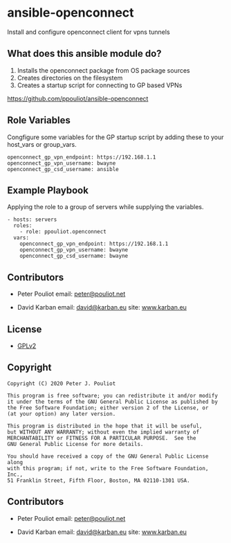 # ansible-openconnect

Install and configure openconnect client for vpns tunnels

## What does this ansible module do?

1. Installs the openconnect package from OS package sources
1. Creates directories on the filesystem
1. Creates a startup script for connecting to GP based VPNs

https://github.com/ppouliot/ansible-openconnect
## Role Variables

Congfigure some variables for the GP startup script by adding these to your 
host_vars or group_vars.

```
openconnect_gp_vpn_endpoint: https://192.168.1.1
openconnect_gp_vpn_username: bwayne
openconnect_gp_csd_username: ansible
```
## Example Playbook

Applying the role to a group of servers while supplying the variables.

```
- hosts: servers
  roles:
    - role: ppouliot.openconnect
  vars:
    openconnect_gp_vpn_endpoint: https://192.168.1.1
    openconnect_gp_vpn_username: bwayne
    openconnect_gp_csd_username: bwayne
```
## Contributors

* Peter Pouliot 
  email: peter@pouliot.net

* David Karban
  email: david@karban.eu
  site: www.karban.eu

## License

* [GPLv2](./LICENSE)

## Copyright

    Copyright (C) 2020 Peter J. Pouliot

    This program is free software; you can redistribute it and/or modify
    it under the terms of the GNU General Public License as published by
    the Free Software Foundation; either version 2 of the License, or
    (at your option) any later version.

    This program is distributed in the hope that it will be useful,
    but WITHOUT ANY WARRANTY; without even the implied warranty of
    MERCHANTABILITY or FITNESS FOR A PARTICULAR PURPOSE.  See the
    GNU General Public License for more details.

    You should have received a copy of the GNU General Public License along
    with this program; if not, write to the Free Software Foundation, Inc.,
    51 Franklin Street, Fifth Floor, Boston, MA 02110-1301 USA.


## Contributors

* Peter Pouliot 
  email: peter@pouliot.net

* David Karban
  email: david@karban.eu
  site: www.karban.eu
